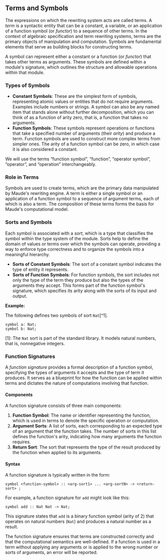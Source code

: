 ## Terms and Symbols

The expressions on which the rewriting system acts are called terms. A *term* is a syntactic entity that can be a constant, a variable, or an application of a function symbol (or *functor*) to a sequence of other terms. In the context of algebraic specification and term rewriting systems, terms are the primary objects of manipulation and computation. Symbols are fundamental elements that serve as building blocks for constructing terms.

A symbol can represent either a constant or a function (or *functor*) that takes other terms as arguments. These symbols are defined within a module's signature, which outlines the structure and allowable operations within that module.

### Types of Symbols

- **Constant Symbols**: These are the simplest form of symbols, representing atomic values or entities that do not require arguments. Examples include numbers or strings. A symbol can also be any named item that stands alone without further decomposition, which you can think of as a function of arity zero, that is, a function that takes no arguments.
- **Function Symbols**: These symbols represent operations or functions that take a specified number of arguments (their *arity*) and produce a term. Function symbols are used to construct more complex terms from simpler ones. The arity of a function symbol can be zero, in which case it is also considered a constant.

We will use the terms “function symbol”, “function”, “operator symbol”, “operator”, and “operation” interchangeably.

### Role in Terms

Symbols are used to create terms, which are the primary data manipulated by Maude's rewriting engine. A term is either a single symbol or an application of a function symbol to a sequence of argument terms, each of which is also a term. The composition of these terms forms the basis for Maude's computational model.

### Sorts and Symbols

Each symbol is associated with a *sort*, which is a type that classifies the symbol within the type system of the module. Sorts help to define the domain of values or terms over which the symbols can operate, providing a way to enforce type correctness and to organize the symbols into a meaningful hierarchy.

- **Sorts of Constant Symbols**: The sort of a constant symbol indicates the type of entity it represents.
- **Sorts of Function Symbols**: For function symbols, the sort includes not only the type of the term they produce but also the types of the arguments they accept. This forms part of the function symbol's signature, which specifies its arity along with the sorts of its input and output.

**Example:**

The following defines two symbols of sort `Nat`[^1].

```maude
symbol a: Nat;
symbol b: Nat;
```

[1]: The `Nat` sort is part of the standard library. It models natural numbers, that is, nonnegative integers.

### Function Signatures

A *function signature* provides a formal description of a function symbol, specifying the types of arguments it accepts and the type of term it produces. It serves as a blueprint for how the function can be applied within terms and dictates the nature of computations involving that function.

#### Components

A function signature consists of three main components:

1. **Function Symbol**: The name or identifier representing the function, which is used in terms to denote the specific operation or computation.
2. **Argument Sorts**: A list of sorts, each corresponding to an expected type of an argument that the function takes. The number of sorts in this list defines the function's arity, indicating how many arguments the function requires.
3. **Return Sort**: The sort that represents the type of the result produced by the function when applied to its arguments.

#### Syntax

A function signature is typically written in the form:

```
symbol <function-symbol> :: <arg-sort1> ... <arg-sortN> -> <return-sort> ;
```

For example, a function signature for `add` might look like this:

```
symbol add :: Nat Nat -> Nat;
```

This signature states that `add` is a binary function symbol (arity of 2) that operates on natural numbers (`Nat`) and produces a natural number as a result.

The function signature ensures that terms are constructed correctly and that the computational semantics are well-defined. If a function is used in a term without applying any arguments or is applied to the wrong number or sorts of arguments, an error will be reported. 
